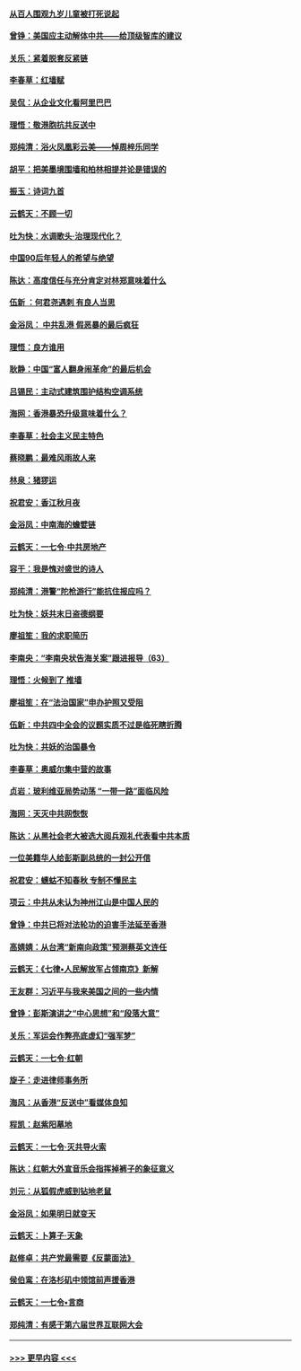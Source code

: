 #### [从百人围观九岁儿童被打死说起](../pages/nsc993/n11651030.md?t=11131133) 
#### [曾铮：美国应主动解体中共——给顶级智库的建议](../pages/nsc993/n11649888.md?t=11131133) 
#### [关乐：紧着脱套反紧链](../pages/nsc993/n11649069.md?t=11131133) 
#### [李春草：红墙赋](../pages/nsc993/n11646389.md?t=11131133) 
#### [吴侃：从企业文化看阿里巴巴](../pages/nsc993/n11645476.md?t=11131133) 
#### [理悟：敬港胞抗共反送中](../pages/nsc993/n11645466.md?t=11131133) 
#### [郑纯清：浴火凤凰彩云美——悼周梓乐同学](../pages/nsc993/n11645155.md?t=11131133) 
#### [胡平：把美墨境围墙和柏林相提并论是错误的](../pages/nsc993/n11645134.md?t=11131133) 
#### [振玉：诗词九首](../pages/nsc993/n11644081.md?t=11131133) 
#### [云鹤天：不顾一切](../pages/nsc993/n11643508.md?t=11131133) 
#### [吐为快：水调歌头·治理现代化？](../pages/nsc993/n11643485.md?t=11131133) 
#### [中国90后年轻人的希望与绝望](../pages/nsc993/n11642317.md?t=11131133) 
#### [陈达：高度信任与充分肯定对林郑意味着什么](../pages/nsc993/n11641441.md?t=11131133) 
#### [伍新 ：何君尧遇刺 有良人当思](../pages/nsc993/n11641503.md?t=11131133) 
#### [金浴凤： 中共乱港  假恶暴的最后疯狂](../pages/nsc993/n11641495.md?t=11131133) 
#### [理悟：良方谁用](../pages/nsc993/n11641463.md?t=11131133) 
#### [耿静：中国“富人翻身闹革命”的最后机会](../pages/nsc993/n11640655.md?t=11131133) 
#### [吕锡民：主动式建筑围护结构空调系统](../pages/nsc993/n11640168.md?t=11131133) 
#### [海网：香港暴恐升级意味着什么？](../pages/nsc993/n11635904.md?t=11131133) 
#### [李春草：社会主义民主特色](../pages/nsc993/n11634657.md?t=11131133) 
#### [蔡晓鹏：最难风雨故人来](../pages/nsc993/n11633145.md?t=11131133) 
#### [林泉：猪猡运](../pages/nsc993/n11631469.md?t=11131133) 
#### [祝君安：香江秋月夜](../pages/nsc993/n11631440.md?t=11131133) 
#### [金浴凤：中南海的蟾嬖链](../pages/nsc993/n11631290.md?t=11131133) 
#### [云鹤天：一七令·中共房地产](../pages/nsc993/n11630084.md?t=11131133) 
#### [容干：我是愧对盛世的诗人](../pages/nsc993/n11630059.md?t=11131133) 
#### [郑纯清：港警“陀枪游行”能抗住报应吗？](../pages/nsc993/n11629999.md?t=11131133) 
#### [吐为快：妖共末日盗德纲要](../pages/nsc993/n11628610.md?t=11131133) 
#### [廖祖笙：我的求职简历](../pages/nsc993/n11628492.md?t=11131133) 
#### [李南央：“李南央状告海关案”跟进报导（63）](../pages/nsc993/n11627039.md?t=11131133) 
#### [理悟：火候到了 推墙](../pages/nsc993/n11626917.md?t=11131133) 
#### [廖祖笙：在“法治国家”申办护照又受阻](../pages/nsc993/n11626500.md?t=11131133) 
#### [伍新：中共四中全会的议题实质不过是临死瞎折腾](../pages/nsc993/n11621774.md?t=11131133) 
#### [吐为快：共妖的治国暴令](../pages/nsc993/n11621401.md?t=11131133) 
#### [李春草：奥威尔集中营的故事](../pages/nsc993/n11621373.md?t=11131133) 
#### [贞岩：玻利维亚局势动荡 “一带一路”面临风险](../pages/nsc993/n11619480.md?t=11131133) 
#### [海网：天灭中共网恢恢](../pages/nsc993/n11618261.md?t=11131133) 
#### [陈达：从黑社会老大被选大阅兵观礼代表看中共本质](../pages/nsc993/n11618229.md?t=11131133) 
#### [一位美籍华人给彭斯副总统的一封公开信](../pages/nsc993/n11616906.md?t=11131133) 
#### [祝君安：蟪蛄不知春秋  专制不懂民主](../pages/nsc993/n11616882.md?t=11131133) 
#### [项云：中共从未认为神州江山是中国人民的](../pages/nsc993/n11616763.md?t=11131133) 
#### [曾铮：中共已将对法轮功的迫害手法延至香港](../pages/nsc993/n11616561.md?t=11131133) 
#### [高婧婧：从台湾“新南向政策”预测蔡英文连任](../pages/nsc993/n11616518.md?t=11131133) 
#### [云鹤天：《七律▪人民解放军占领南京》新解](../pages/nsc993/n11616490.md?t=11131133) 
#### [王友群：习近平与我来美国之间的一些内情](../pages/nsc993/n11615052.md?t=11131133) 
#### [曾铮：彭斯演讲之“中心思想”和“段落大意”](../pages/nsc993/n11615020.md?t=11131133) 
#### [关乐：军运会作弊亮底虚幻“强军梦”](../pages/nsc993/n11615008.md?t=11131133) 
#### [云鹤天：一七令‧红朝](../pages/nsc993/n11615000.md?t=11131133) 
#### [旋子：走进律师事务所](../pages/nsc993/n11614894.md?t=11131133) 
#### [海风：从香港“反送中”看媒体良知](../pages/nsc993/n11614480.md?t=11131133) 
#### [程凯：赵紫阳墓地](../pages/nsc993/n11614464.md?t=11131133) 
#### [云鹤天：一七令‧灭共导火索](../pages/nsc993/n11613471.md?t=11131133) 
#### [陈达：红朝大外宣音乐会指挥掉裤子的象征意义](../pages/nsc993/n11613456.md?t=11131133) 
#### [刘元：从狐假虎威到钻地老鼠](../pages/nsc993/n11612832.md?t=11131133) 
#### [金浴凤：如果明日就变天](../pages/nsc993/n11611135.md?t=11131133) 
#### [云鹤天：卜算子‧天象](../pages/nsc993/n11609023.md?t=11131133) 
#### [赵修卓：共产党最需要《反蒙面法》](../pages/nsc993/n11608006.md?t=11131133) 
#### [侯伯鸾：在洛杉矶中领馆前声援香港](../pages/nsc993/n11607802.md?t=11131133) 
#### [云鹤天：一七令•言商](../pages/nsc993/n11606248.md?t=11131133) 
#### [郑纯清：有感于第六届世界互联网大会](../pages/nsc993/n11604718.md?t=11131133) 

----
#### [ >>> 更早内容 <<< ](../indexes/nsc993-earlier.md)
